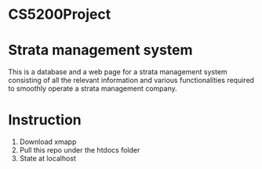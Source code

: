 # CS5200Project

# Strata management system
This is a database and a web page for a strata management system consisting of all the relevant information and various functionalities required to smoothly operate a strata management company.

# Instruction
1. Download xmapp
2. Pull this repo under the htdocs folder
3. State at localhost

